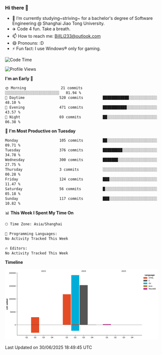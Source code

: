 ### Hi there 👋
- 🌱 I’m currently studying~striving~ for a bachelor's degree of Software Engineering @ Shanghai Jiao Tong University.
- ✈️ Code 4 fun. Take a breath.
- 📫 How to reach me: BillLi233@outlook.com
- 😄 Pronouns: :D
- ⚡ Fun fact: I use Windows® only for gaming.

<!--START_SECTION:waka-->
![Code Time](http://img.shields.io/badge/Code%20Time-439%20hrs%2047%20mins-blue)

![Profile Views](http://img.shields.io/badge/Profile%20Views-0-blue)

**I'm an Early 🐤** 

```text
🌞 Morning                21 commits          ░░░░░░░░░░░░░░░░░░░░░░░░░   01.94 % 
🌆 Daytime                520 commits         ████████████░░░░░░░░░░░░░   48.10 % 
🌃 Evening                471 commits         ███████████░░░░░░░░░░░░░░   43.57 % 
🌙 Night                  69 commits          ██░░░░░░░░░░░░░░░░░░░░░░░   06.38 % 
```
📅 **I'm Most Productive on Tuesday** 

```text
Monday                   105 commits         ██░░░░░░░░░░░░░░░░░░░░░░░   09.71 % 
Tuesday                  376 commits         █████████░░░░░░░░░░░░░░░░   34.78 % 
Wednesday                300 commits         ███████░░░░░░░░░░░░░░░░░░   27.75 % 
Thursday                 3 commits           ░░░░░░░░░░░░░░░░░░░░░░░░░   00.28 % 
Friday                   124 commits         ███░░░░░░░░░░░░░░░░░░░░░░   11.47 % 
Saturday                 56 commits          █░░░░░░░░░░░░░░░░░░░░░░░░   05.18 % 
Sunday                   117 commits         ███░░░░░░░░░░░░░░░░░░░░░░   10.82 % 
```


📊 **This Week I Spent My Time On** 

```text
🕑︎ Time Zone: Asia/Shanghai

💬 Programming Languages: 
No Activity Tracked This Week

🔥 Editors: 
No Activity Tracked This Week
```

**Timeline**

![Lines of Code chart](https://raw.githubusercontent.com/GMH233/GMH233/main/assets/bar_graph.png)


 Last Updated on 30/06/2025 18:49:45 UTC
<!--END_SECTION:waka-->

<!--
**GMH233/GMH233** is a ✨ _special_ ✨ repository because its `README.md` (this file) appears on your GitHub profile.

Here are some ideas to get you started:

- 🔭 I’m currently working on ...
- 🌱 I’m currently learning ...
- 👯 I’m looking to collaborate on ...
- 🤔 I’m looking for help with ...
- 💬 Ask me about ...
- 📫 How to reach me: ...
- 😄 Pronouns: ...
- ⚡ Fun fact: ...
-->
